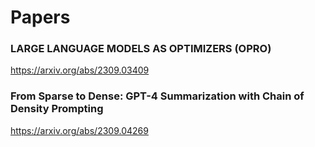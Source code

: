 # Papers
### LARGE LANGUAGE MODELS AS OPTIMIZERS (OPRO)
https://arxiv.org/abs/2309.03409

### From Sparse to Dense: GPT-4 Summarization with Chain of Density Prompting
https://arxiv.org/abs/2309.04269